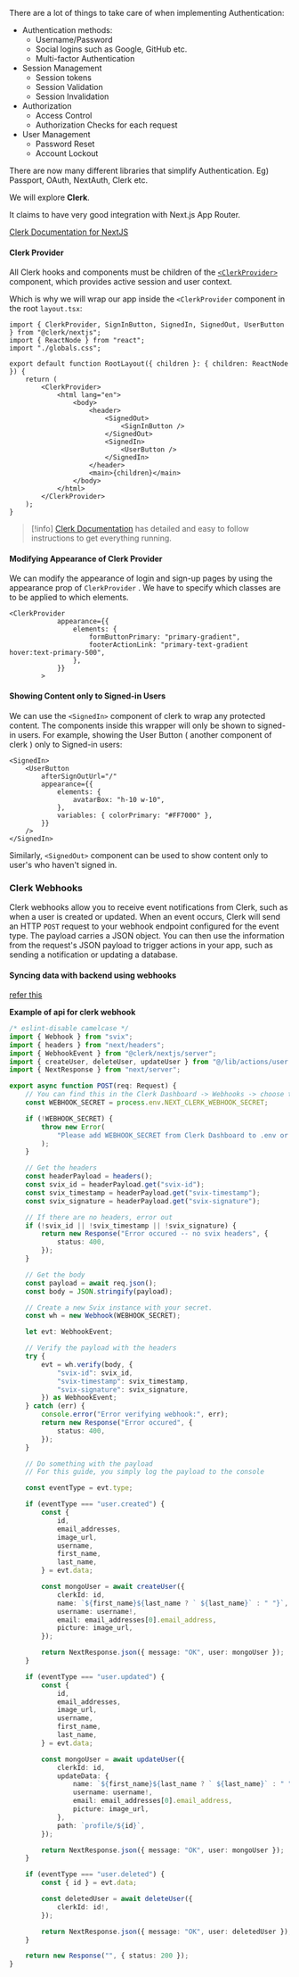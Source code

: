 There are a lot of things to take care of when implementing Authentication:
- Authentication methods:
	- Username/Password
	- Social logins such as Google, GitHub etc.
	- Multi-factor Authentication
- Session Management
	- Session tokens
	- Session Validation
	- Session Invalidation
- Authorization
	- Access Control
	- Authorization Checks for each request
- User Management
	- Password Reset
	- Account Lockout



There are now many different libraries that simplify Authentication. 
Eg) Passport, OAuth, NextAuth, Clerk etc.

We will explore **Clerk**.

It claims to have very good integration with Next.js App Router.

[Clerk Documentation for NextJS](https://clerk.com/docs/quickstarts/nextjs)

#### Clerk Provider
All Clerk hooks and components must be children of the [`<ClerkProvider>`](https://clerk.com/docs/components/clerk-provider) component, which provides active session and user context. 

Which is why we will wrap our app inside the `<ClerkProvider` component in the root `layout.tsx`:
```tsx
import { ClerkProvider, SignInButton, SignedIn, SignedOut, UserButton } from "@clerk/nextjs";
import { ReactNode } from "react";
import "./globals.css";

export default function RootLayout({ children }: { children: ReactNode }) {
    return (
        <ClerkProvider>
            <html lang="en">
                <body>
                    <header>
                        <SignedOut>
                            <SignInButton />
                        </SignedOut>
                        <SignedIn>
                            <UserButton />
                        </SignedIn>
                    </header>
                    <main>{children}</main>
                </body>
            </html>
        </ClerkProvider>
    );
}
```


> [!info] [Clerk Documentation](https://clerk.com/docs/quickstarts/nextjs) has detailed and easy to follow instructions to get everything running. 

#### Modifying Appearance of Clerk Provider
We can modify the appearance of login and sign-up pages by using the appearance prop of `ClerkProvider` . We have to specify which classes are to be applied to which elements.

```tsx
<ClerkProvider
            appearance={{
                elements: {
                    formButtonPrimary: "primary-gradient",
                    footerActionLink: "primary-text-gradient hover:text-primary-500",
                },
            }}
        >
```

#### Showing Content only to Signed-in Users
We can use the `<SignedIn>` component of clerk to wrap any protected content. The components inside this wrapper will only be shown to signed-in users. For example, showing the User Button ( another component of clerk ) only to Signed-in users:
```tsx
<SignedIn>
    <UserButton
        afterSignOutUrl="/"
        appearance={{
            elements: {
                avatarBox: "h-10 w-10",
            },
            variables: { colorPrimary: "#FF7000" },
        }}
    />
</SignedIn>
```

Similarly, `<SignedOut>` component can be used to show content only to user's who haven't signed in.

### Clerk Webhooks
Clerk webhooks allow you to receive event notifications from Clerk, such as when a user is created or updated. When an event occurs, Clerk will send an HTTP `POST` request to your webhook endpoint configured for the event type. The payload carries a JSON object. You can then use the information from the request's JSON payload to trigger actions in your app, such as sending a notification or updating a database.

#### Syncing data with backend using webhooks
[refer this](https://clerk.com/docs/integrations/webhooks/sync-data)

**Example of api for clerk webhook**
```ts title=app/api/webhook/route.ts
/* eslint-disable camelcase */
import { Webhook } from "svix";
import { headers } from "next/headers";
import { WebhookEvent } from "@clerk/nextjs/server";
import { createUser, deleteUser, updateUser } from "@/lib/actions/user.action";
import { NextResponse } from "next/server";

export async function POST(req: Request) {
    // You can find this in the Clerk Dashboard -> Webhooks -> choose the endpoint
    const WEBHOOK_SECRET = process.env.NEXT_CLERK_WEBHOOK_SECRET;

    if (!WEBHOOK_SECRET) {
        throw new Error(
            "Please add WEBHOOK_SECRET from Clerk Dashboard to .env or .env.local",
        );
    }

    // Get the headers
    const headerPayload = headers();
    const svix_id = headerPayload.get("svix-id");
    const svix_timestamp = headerPayload.get("svix-timestamp");
    const svix_signature = headerPayload.get("svix-signature");

    // If there are no headers, error out
    if (!svix_id || !svix_timestamp || !svix_signature) {
        return new Response("Error occured -- no svix headers", {
            status: 400,
        });
    }

    // Get the body
    const payload = await req.json();
    const body = JSON.stringify(payload);

    // Create a new Svix instance with your secret.
    const wh = new Webhook(WEBHOOK_SECRET);

    let evt: WebhookEvent;

    // Verify the payload with the headers
    try {
        evt = wh.verify(body, {
            "svix-id": svix_id,
            "svix-timestamp": svix_timestamp,
            "svix-signature": svix_signature,
        }) as WebhookEvent;
    } catch (err) {
        console.error("Error verifying webhook:", err);
        return new Response("Error occured", {
            status: 400,
        });
    }

    // Do something with the payload
    // For this guide, you simply log the payload to the console

    const eventType = evt.type;

    if (eventType === "user.created") {
        const {
            id,
            email_addresses,
            image_url,
            username,
            first_name,
            last_name,
        } = evt.data;

        const mongoUser = await createUser({
            clerkId: id,
            name: `${first_name}${last_name ? ` ${last_name}` : " "}`,
            username: username!,
            email: email_addresses[0].email_address,
            picture: image_url,
        });

        return NextResponse.json({ message: "OK", user: mongoUser });
    }

    if (eventType === "user.updated") {
        const {
            id,
            email_addresses,
            image_url,
            username,
            first_name,
            last_name,
        } = evt.data;

        const mongoUser = await updateUser({
            clerkId: id,
            updateData: {
                name: `${first_name}${last_name ? ` ${last_name}` : " "}`,
                username: username!,
                email: email_addresses[0].email_address,
                picture: image_url,
            },
            path: `profile/${id}`,
        });

        return NextResponse.json({ message: "OK", user: mongoUser });
    }

    if (eventType === "user.deleted") {
        const { id } = evt.data;

        const deletedUser = await deleteUser({
            clerkId: id!,
        });

        return NextResponse.json({ message: "OK", user: deletedUser });
    }

    return new Response("", { status: 200 });
}
```

